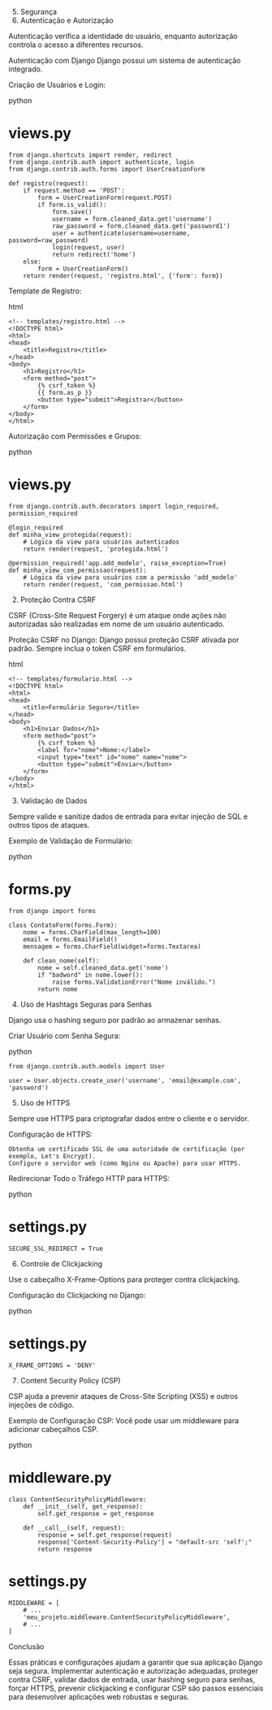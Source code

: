 5. Segurança
1. Autenticação e Autorização

Autenticação verifica a identidade do usuário, enquanto autorização controla o acesso a diferentes recursos.

Autenticação com Django
Django possui um sistema de autenticação integrado.

Criação de Usuários e Login:

python

# views.py
    from django.shortcuts import render, redirect
    from django.contrib.auth import authenticate, login
    from django.contrib.auth.forms import UserCreationForm

    def registro(request):
        if request.method == 'POST':
            form = UserCreationForm(request.POST)
            if form.is_valid():
                form.save()
                username = form.cleaned_data.get('username')
                raw_password = form.cleaned_data.get('password1')
                user = authenticate(username=username, password=raw_password)
                login(request, user)
                return redirect('home')
        else:
            form = UserCreationForm()
        return render(request, 'registro.html', {'form': form})

Template de Registro:

html

    <!-- templates/registro.html -->
    <!DOCTYPE html>
    <html>
    <head>
        <title>Registro</title>
    </head>
    <body>
        <h1>Registro</h1>
        <form method="post">
            {% csrf_token %}
            {{ form.as_p }}
            <button type="submit">Registrar</button>
        </form>
    </body>
    </html>

Autorização com Permissões e Grupos:

python

# views.py
    from django.contrib.auth.decorators import login_required, permission_required

    @login_required
    def minha_view_protegida(request):
        # Lógica da view para usuários autenticados
        return render(request, 'protegida.html')

    @permission_required('app.add_modelo', raise_exception=True)
    def minha_view_com_permissao(request):
        # Lógica da view para usuários com a permissão 'add_modelo'
        return render(request, 'com_permissao.html')

2. Proteção Contra CSRF

CSRF (Cross-Site Request Forgery) é um ataque onde ações não autorizadas  são realizadas em nome de um usuário autenticado.

Proteção CSRF no Django:
Django possui proteção CSRF ativada por padrão. Sempre inclua o token CSRF em formulários.

html

    <!-- templates/formulario.html -->
    <!DOCTYPE html>
    <html>
    <head>
        <title>Formulário Seguro</title>
    </head>
    <body>
        <h1>Enviar Dados</h1>
        <form method="post">
            {% csrf_token %}
            <label for="nome">Nome:</label>
            <input type="text" id="nome" name="nome">
            <button type="submit">Enviar</button>
        </form>
    </body>
    </html>

3. Validação de Dados

Sempre valide e sanitize dados de entrada para evitar injeção de SQL e outros tipos de ataques.

Exemplo de Validação de Formulário:

python

# forms.py
    from django import forms

    class ContatoForm(forms.Form):
        nome = forms.CharField(max_length=100)
        email = forms.EmailField()
        mensagem = forms.CharField(widget=forms.Textarea)

        def clean_nome(self):
            nome = self.cleaned_data.get('nome')
            if "badword" in nome.lower():
                raise forms.ValidationError("Nome inválido.")
            return nome

4. Uso de Hashtags Seguras para Senhas

Django usa o hashing seguro por padrão ao armazenar senhas.

Criar Usuário com Senha Segura:

python

    from django.contrib.auth.models import User

    user = User.objects.create_user('username', 'email@example.com', 'password')

5. Uso de HTTPS

Sempre use HTTPS para criptografar dados entre o cliente e o servidor.

Configuração de HTTPS:

    Obtenha um certificado SSL de uma autoridade de certificação (por exemplo, Let's Encrypt).
    Configure o servidor web (como Nginx ou Apache) para usar HTTPS.

Redirecionar Todo o Tráfego HTTP para HTTPS:

python

# settings.py
    SECURE_SSL_REDIRECT = True

6. Controle de Clickjacking

Use o cabeçalho X-Frame-Options para proteger contra clickjacking.

Configuração do Clickjacking no Django:

python

# settings.py
    X_FRAME_OPTIONS = 'DENY'

7. Content Security Policy (CSP)

CSP ajuda a prevenir ataques de Cross-Site Scripting (XSS) e outros injeções de código.

Exemplo de Configuração CSP:
Você pode usar um middleware para adicionar cabeçalhos CSP.

python

# middleware.py
    class ContentSecurityPolicyMiddleware:
        def __init__(self, get_response):
            self.get_response = get_response

        def __call__(self, request):
            response = self.get_response(request)
            response['Content-Security-Policy'] = "default-src 'self';"
            return response

# settings.py
    MIDDLEWARE = [
        # ...
        'meu_projeto.middleware.ContentSecurityPolicyMiddleware',
        # ...
    ]

Conclusão

Essas práticas e configurações ajudam a garantir que sua aplicação Django seja segura. Implementar autenticação e autorização adequadas, proteger contra CSRF, validar dados de entrada, usar hashing seguro para senhas, forçar HTTPS, prevenir clickjacking e configurar CSP são passos essenciais para desenvolver aplicações web robustas e seguras.
